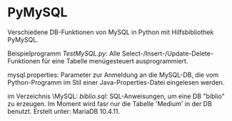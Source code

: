 # PyMySQL
 Verschiedene DB-Funktionen von MySQL in Python mit Hilfsbibliothek PyMySQL.
 
 Beispielprogramm *TestMySQL.py*:
 Alle Select-/Insert-/Update-Delete-Funktionen für eine Tabelle menügesteuert ausprogrammiert.
 
 mysql.properties: 
 Parameter zur Anmeldung an die MySQL-DB, die vom Python-Programm im Stil einer Java-Properties-Datei eingelesen werden. 
 
 
 im Verzeichnis \MySQL:
 *biblio.sql*:
 SQL-Anweisungen, um eine DB "biblio" zu erzeugen. 
 Im Moment wird fasr nur die Tabelle 'Medium' in der DB benutzt. 
 Erstelt unter: MariaDB 10.4.11.
